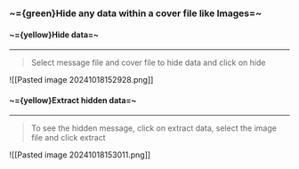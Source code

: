 ### ~={green}Hide any data within a cover file like Images=~

#### ~={yellow}Hide data=~
---
> Select message file and cover file to hide data and click on hide

![[Pasted image 20241018152928.png]]
#### ~={yellow}Extract hidden data=~
---
>To see the hidden message, click on extract data, select the image file and click extract

![[Pasted image 20241018153011.png]]